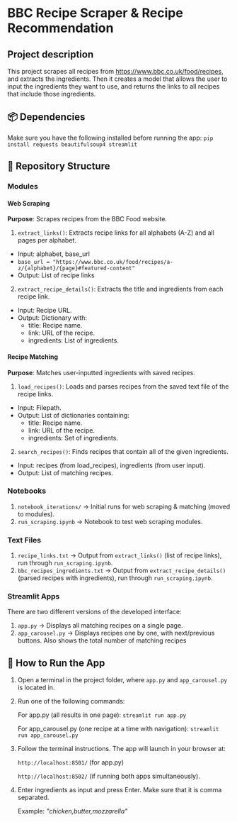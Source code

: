 # BBC Recipe Scraper & Recipe Recommendation

## Project description
This project scrapes all recipes from https://www.bbc.co.uk/food/recipes, and extracts the ingredients. Then it creates a model that allows the user to input the ingredients they want to use, and returns the links to all recipes that include those ingredients.

## 📦 Dependencies
Make sure you have the following installed before running the app:
```pip install requests beautifulsoup4 streamlit```

## 📁 Repository Structure
### Modules
#### Web Scraping
**Purpose**: Scrapes recipes from the BBC Food website.
  1. ```extract_links()```: Extracts recipe links for all alphabets (A-Z) and all pages per alphabet.
  - Input: alphabet, base_url
  - ```base_url = "https://www.bbc.co.uk/food/recipes/a-z/{alphabet}/{page}#featured-content"```
  - Output: List of recipe links
  
  2. ```extract_recipe_details()```: Extracts the title and ingredients from each recipe link.
  - Input: Recipe URL.
  - Output: Dictionary with:
      - title: Recipe name.
      - link: URL of the recipe.
      - ingredients: List of ingredients.
 
#### Recipe Matching
**Purpose**: Matches user-inputted ingredients with saved recipes.
   1. ```load_recipes()```: Loads and parses recipes from the saved text file of the recipe links.
   - Input: Filepath.
   - Output: List of dictionaries containing:
       - title: Recipe name.
       - link: URL of the recipe.
       - ingredients: Set of ingredients.
   2. ```search_recipes()```: Finds recipes that contain all of the given ingredients.
   - Input: recipes (from load_recipes), ingredients (from user input).
   - Output: List of matching recipes.

### Notebooks
1. ```notebook_iterations/``` → Initial runs for web scraping & matching (moved to modules).
2. ```run_scraping.ipynb``` → Notebook to test web scraping modules.

### Text Files
1. ```recipe_links.txt``` → Output from ```extract_links()``` (list of recipe links), run through ```run_scraping.ipynb```.
2. ```bbc_recipes_ingredients.txt``` → Output from ```extract_recipe_details()``` (parsed recipes with ingredients), run through ```run_scraping.ipynb```.

### Streamlit Apps
There are two different versions of the developed interface:
1. ```app.py``` → Displays all matching recipes on a single page.
2. ```app_carousel.py``` → Displays recipes one by one, with next/previous buttons. Also shows the total number of matching recipes


## 🚀 How to Run the App
1. Open a terminal in the project folder, where ```app.py``` and ```app_carousel.py``` is located in.
2. Run one of the following commands:

   For app.py (all results in one page): ```streamlit run app.py```

   For app_carousel.py (one recipe at a time with navigation): ```streamlit run app_carousel.py```
3. Follow the terminal instructions. The app will launch in your browser at:

   ```http://localhost:8501/``` (for app.py)

   ```http://localhost:8502/``` (if running both apps simultaneously).
4. Enter ingredients as input and press Enter. Make sure that it is comma separated.

   Example: _"chicken,butter,mozzarella"_


